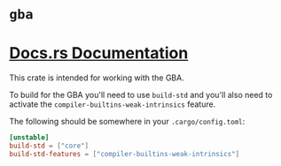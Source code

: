 # `gba`

# [Docs.rs Documentation](https://docs.rs/gba)

This crate is intended for working with the GBA.

To build for the GBA you'll need to use `build-std` and you'll also need to
activate the `compiler-builtins-weak-intrinsics` feature.

The following should be somewhere in your `.cargo/config.toml`:

```toml
[unstable]
build-std = ["core"]
build-std-features = ["compiler-builtins-weak-intrinsics"]
```
